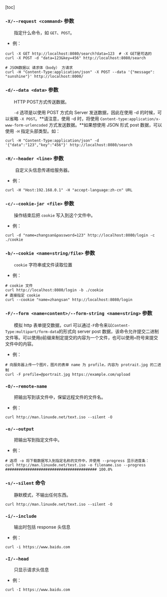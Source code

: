 [toc]

### `-X/--request <command>` 参数

　　指定什么命令，如 `GET`、`POST`。

* 例：

```
curl -X GET http://localhost:8080/search?data=123  # -X GET是可选的
curl -X POST -d "data=123&key=456" http://localhost:8080/search

# JSON数据以 请求体（body） 方请求
curl -H "Content-Type:application/json" -X POST --data '{"message": "sunshine"}' http://localhost:8000/
```

### `-d/--data <data>` 参数

　　HTTP POST方式传送数据。

　　`-d` 选项是以使用 POST 方式向 Server 发送数据，因此在使用 -d 的时候，可以省略 `-X POST`。**请注意，使用 -d 时，将使用 `Content-type:application/x-www-form-urlencoded` 方式发送数据。**如果想使用 JSON 形式 post 数据，可以使用 `-H` 指定头部类型。如：

```
curl -H "Content-Type:application/json" -d '{"data":"123","key":"456"}' http://localhost:8080/search
```

### `-H/--header <line>` 参数

　　	自定义头信息传递给服务器。

* 例：

```
curl -H "Host:192.168.0.1" -H "accept-language:zh-cn" URL
```

### `-c/--cookie-jar <file>` 参数

　　操作结束后把 `cookie` 写入到这个文件中。

* 例：

```
curl -d "name=zhangsan&password=123" http://localhost:8080/login -c ./cookie
```

### `-b/--cookie <name=string/file>`	参数

　　`cookie` 字符串或文件读取位置

* 例：

```
# cookie 文件
curl http://localhost:8080/login -b ./cookie
# 直接指定 cookie
curl --cookie "name=zhangsan" http://localhost:8080/login
```

### `-F/--form <name=content>/--form-string <name=string>`	参数

　　模拟 http 表单提交数据，curl 可以通过`-F`命令来以`Content-Type:multipart/form-data`的形式向 server post 数据，该命令允许提交二进制文件等。可以使用`@`前缀来制定提交的内容为一个文件，也可以使用`<`符号来提交文件中的内容。

* 例：

```
# 向服务器上传一个图片，图片的表单 name 为 profile，内容为 protrait.jpg 的二进制
curl -F prefile=@portrait.jpg https://example.com/upload
```

### `-O/--remote-name`

　　把输出写到该文件中，保留远程文件的文件名。

* 例：

```
curl http://man.linuxde.net/text.iso --silent -O
```

### `-o/--output`

　　把输出写到指定文件中。

* 例：

```
# 选项 -o 将下载数据写入到指定名称的文件中，并使用 --progress 显示进度条：
curl http://man.linuxde.net/test.iso -o filename.iso --progress
######################################### 100.0%
```

### `-s/--silent` 命令

　　静默模式，不输出任何东西。

```
curl http://man.linuxde.net/text.iso --silent -O
```

### `-i/--include`

　　输出时包括 response 头信息

* 例：

```
curl -i https://www.baidu.com
```

### `-I/--head`

　　只显示请求头信息

* 例：

```
curl -I https://www.baidu.com
```

